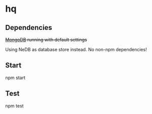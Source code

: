# hq
## Dependencies
~~<a href="http://www.mongodb.org/">MongoDB</a> running with default settings~~

Using NeDB as database store instead. No non-npm dependencies!
## Start
npm start
## Test
npm test
